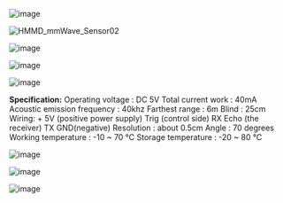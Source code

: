 ![image](https://github.com/user-attachments/assets/37a6ee50-8c5b-47eb-85b0-132a3c3845d1)


![HMMD_mmWave_Sensor02](https://github.com/user-attachments/assets/1d605f7e-122e-41d0-a1b5-3d5cc3f6051b)

![image](https://github.com/user-attachments/assets/fbd7b1da-6fd6-4e88-afc6-d4149919f09c)

![image](https://github.com/user-attachments/assets/1641bd4d-1cc6-44fc-960d-6b2905ba9381)


![image](https://github.com/user-attachments/assets/9a707444-0985-4bda-bd50-25627ef880dc)

**Specification:**
Operating voltage : DC 5V
Total current work : 40mA
Acoustic emission frequency : 40khz
Farthest range : 6m
Blind : 25cm
Wiring: + 5V (positive power supply)
Trig (control side) RX
Echo (the receiver) TX
GND(negative)
Resolution : about 0.5cm
Angle : 70 degrees
Working temperature : -10 ~ 70 ℃
Storage temperature : -20 ~ 80 ℃

![image](https://github.com/user-attachments/assets/9a07e615-0f68-4732-bdc1-9bfc9eab1f1c)

![image](https://github.com/user-attachments/assets/de4c36cc-2e0c-4f5e-9fe5-5d72e49ed31e)


![image](https://github.com/user-attachments/assets/75bd1c18-f30d-4dba-9bc7-5ebd179667fe)

